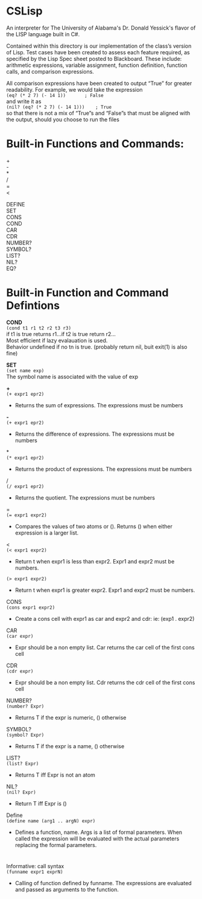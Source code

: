# CSLisp
An interpreter for The University of Alabama's Dr. Donald Yessick's flavor of the LISP language built in C#.

Contained within this directory is our implementation of the class’s version of Lisp. Test cases have been created to assess each feature required, as specified by the Lisp Spec sheet posted to Blackboard. These include: arithmetic expressions, variable assignment, function definition, function calls, and comparison expressions.

All comparison expressions have been created to output “True” for greater readability. For example, we would take the expression  
```(eq? (* 2 7) (- 14 1))		; False```  
and write it as  
```(nil? (eq? (* 2 7) (- 14 1)))	; True```  
so that there is not a mix of “True”s and “False”s that must be aligned with the output, should you choose to run the files    
#
# Built-in Functions and Commands:
\+  
\-  
\*  
\/  
\=  
<  
>  

DEFINE   
SET  
CONS  
COND  
CAR  
CDR  
NUMBER?  
SYMBOL?  
LIST?  
NIL?  
EQ?  
#
# Built-in Function and Command Defintions
**COND**  
```(cond t1 r1 t2 r2 t3 r3)```  
if t1 is true returns r1...if t2 is true return r2...  
Most efficient if lazy evalauation is used.  
Behavior undefined if no tn is true. (probably return nil, buit exit(1) is also fine)  
  
**SET**  
```(set name exp)```  
The symbol name is associated with the value of exp  

**\+**  
```(+ expr1 epr2)```  
* Returns the sum of expressions. The expressions must be numbers  

**\-**  
```(+ expr1 epr2)```  
* Returns the difference of expressions. The expressions must be numbers  

\*  
```(* expr1 epr2)```  
* Returns the product of expressions. The expressions must be numbers  

\/  
```(/ expr1 epr2)```  
* Returns the quotient. The expressions must be numbers  

\=  
```(= expr1 expr2)```  
* Compares the values of two atoms or (). Returns () when either expression is a larger list.  

<  
```(< expr1 expr2)```  
* Return t when expr1 is less than expr2. Expr1 and expr2 must be numbers.  

>  
```(> expr1 expr2)```  
* Return t when expr1 is greater  expr2. Expr1 and expr2 must be numbers.  

CONS  
```(cons expr1 expr2)```  
* Create a cons cell with expr1 as car and expr2 and cdr: ie: (exp1 . expr2)  

CAR  
```(car expr)```  
* Expr should be a non empty list. Car returns the car cell of the first cons cell  

CDR  
```(cdr expr)```  
* Expr should be a non empty list. Cdr returns the cdr cell of the first cons cell  

NUMBER?  
```(number? Expr)```  
* Returns T if the expr is numeric, () otherwise  

SYMBOL?  
```(symbol? Expr)```  
* Returns T if the expr is a name, () otherwise  

LIST?  
```(list? Expr)```  
* Returns T iff Expr is not an atom  

NIL?  
```(nil? Expr)```  
* Return T iff Expr is ()  

Define  
```(define name (arg1 .. argN) expr)```  
* Defines a function, name. Args is a list of formal parameters. When called the expression will be evaluated with the actual parameters replacing the formal parameters.  
#
Informative: call syntax  
```(funname expr1 exprN)```  
* Calling of function defined by funname. The expressions are evaluated and passed as arguments to the function.
